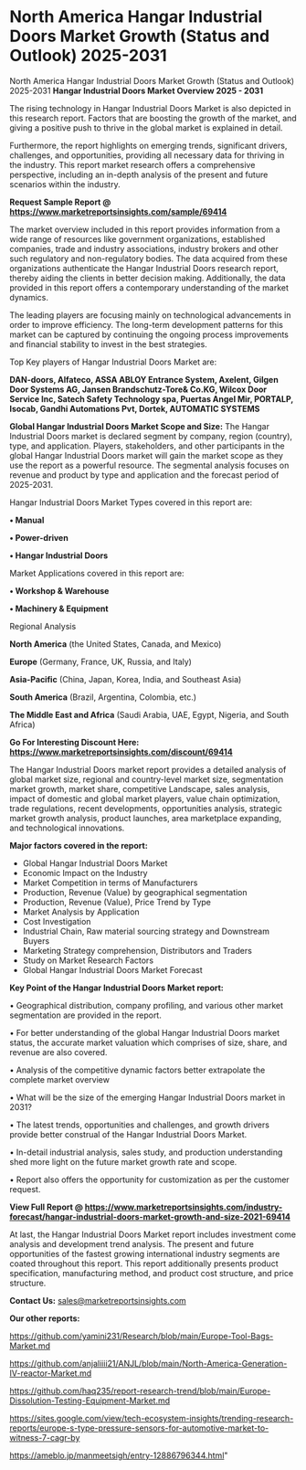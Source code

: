 # North America Hangar Industrial Doors Market Growth (Status and Outlook) 2025-2031
 North America Hangar Industrial Doors Market Growth (Status and Outlook) 2025-2031
<Strong> Hangar Industrial Doors Market Overview 2025 - 2031</strong>

The rising technology in Hangar Industrial Doors Market is also depicted in this research report. Factors that are boosting the growth of the market, and giving a positive push to thrive in the global market is explained in detail.

Furthermore, the report highlights on emerging trends, significant drivers, challenges, and opportunities, providing all necessary data for thriving in the industry. This report market research offers a comprehensive perspective, including an in-depth analysis of the present and future scenarios within the industry.

<strong>Request Sample Report @ <a href=https://www.marketreportsinsights.com/sample/69414>https://www.marketreportsinsights.com/sample/69414</a></strong>

The market overview included in this report provides information from a wide range of resources like government organizations, established companies, trade and industry associations, industry brokers and other such regulatory and non-regulatory bodies. The data acquired from these organizations authenticate the Hangar Industrial Doors research report, thereby aiding the clients in better decision making. Additionally, the data provided in this report offers a contemporary understanding of the market dynamics.

The leading players are focusing mainly on technological advancements in order to improve efficiency. The long-term development patterns for this market can be captured by continuing the ongoing process improvements and financial stability to invest in the best strategies.

Top Key players of Hangar Industrial Doors Market are:

<strong>DAN-doors, Alfateco, ASSA ABLOY Entrance System, Axelent, Gilgen Door Systems AG, Jansen Brandschutz-Tore& Co.KG, Wilcox Door Service Inc, Satech Safety Technology spa, Puertas Angel Mir, PORTALP, Isocab, Gandhi Automations Pvt, Dortek, AUTOMATIC SYSTEMS</strong>

<strong><b>Global Hangar Industrial Doors Market Scope and Size:</b></strong>
The Hangar Industrial Doors market is declared segment by company, region (country), type, and application. Players, stakeholders, and other participants in the global Hangar Industrial Doors market will gain the market scope as they use the report as a powerful resource. The segmental analysis focuses on revenue and product by type and application and the forecast period of 2025-2031.

Hangar Industrial Doors Market Types covered in this report are:

<strong>• Manual

• Power-driven

• Hangar Industrial Doors</strong>

Market Applications covered in this report are:

<strong>• Workshop & Warehouse

• Machinery & Equipment</strong> 

Regional Analysis

<strong>North America</strong> (the United States, Canada, and Mexico)

<strong>Europe</strong> (Germany, France, UK, Russia, and Italy)

<strong>Asia-Pacific</strong> (China, Japan, Korea, India, and Southeast Asia)

<strong>South America</strong> (Brazil, Argentina, Colombia, etc.)

<strong>The Middle East and Africa</strong> (Saudi Arabia, UAE, Egypt, Nigeria, and South Africa)

<strong>Go For Interesting Discount Here: <a href=https://www.marketreportsinsights.com/discount/69414>https://www.marketreportsinsights.com/discount/69414</a></strong>

The Hangar Industrial Doors market report provides a detailed analysis of global market size, regional and country-level market size, segmentation market growth, market share, competitive Landscape, sales analysis, impact of domestic and global market players, value chain optimization, trade regulations, recent developments, opportunities analysis, strategic market growth analysis, product launches, area marketplace expanding, and technological innovations.

<strong><b>Major factors covered in the report:</b></strong>
<ul>
  <li>Global Hangar Industrial Doors Market </li>
  <li>Economic Impact on the Industry</li>
  <li>Market Competition in terms of Manufacturers</li>
  <li>Production, Revenue (Value) by geographical segmentation</li>
  <li>Production, Revenue (Value), Price Trend by Type</li>
  <li>Market Analysis by Application</li>
  <li>Cost Investigation</li>
  <li>Industrial Chain, Raw material sourcing strategy and Downstream Buyers</li>
  <li>Marketing Strategy comprehension, Distributors and Traders</li>
  <li>Study on Market Research Factors</li>
  <li>Global Hangar Industrial Doors Market Forecast</li>
</ul>

<strong><b>Key Point of the Hangar Industrial Doors Market report:</b></strong>

• Geographical distribution, company profiling, and various other market segmentation are provided in the report.

• For better understanding of the global Hangar Industrial Doors market status, the accurate market valuation which comprises of size, share, and revenue are also covered.

• Analysis of the competitive dynamic factors better extrapolate the complete market overview

• What will be the size of the emerging Hangar Industrial Doors market in 2031?

• The latest trends, opportunities and challenges, and growth drivers provide better construal of the Hangar Industrial Doors Market.

• In-detail industrial analysis, sales study, and production understanding shed more light on the future market growth rate and scope.

• Report also offers the opportunity for customization as per the customer request.

<strong><b>View Full Report @ <a href=https://www.marketreportsinsights.com/industry-forecast/hangar-industrial-doors-market-growth-and-size-2021-69414>https://www.marketreportsinsights.com/industry-forecast/hangar-industrial-doors-market-growth-and-size-2021-69414</a></b></strong>


At last, the Hangar Industrial Doors Market report includes investment come analysis and development trend analysis. The present and future opportunities of the fastest growing international industry segments are coated throughout this report. This report additionally presents product specification, manufacturing method, and product cost structure, and price structure.

<strong>Contact Us:</strong>
sales@marketreportsinsights.com

<strong>Our other reports:</strong>

<a href=https://github.com/yamini231/Research/blob/main/Europe-Tool-Bags-Market.md>https://github.com/yamini231/Research/blob/main/Europe-Tool-Bags-Market.md</a>

<a href=https://github.com/anjaliiii21/ANJL/blob/main/North-America-Generation-IV-reactor-Market.md>https://github.com/anjaliiii21/ANJL/blob/main/North-America-Generation-IV-reactor-Market.md</a>

<a href=https://github.com/haq235/report-research-trend/blob/main/Europe-Dissolution-Testing-Equipment-Market.md>https://github.com/haq235/report-research-trend/blob/main/Europe-Dissolution-Testing-Equipment-Market.md</a>

<a href=https://sites.google.com/view/tech-ecosystem-insights/trending-research-reports/europe-s-type-pressure-sensors-for-automotive-market-to-witness-7-cagr-by>https://sites.google.com/view/tech-ecosystem-insights/trending-research-reports/europe-s-type-pressure-sensors-for-automotive-market-to-witness-7-cagr-by</a>

<a href=https://ameblo.jp/manmeetsigh/entry-12886796344.html>https://ameblo.jp/manmeetsigh/entry-12886796344.html</a>"

